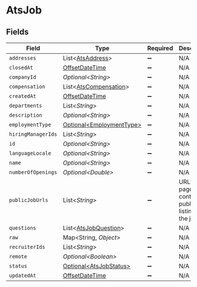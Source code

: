 # AtsJob


## Fields

| Field                                                                                     | Type                                                                                      | Required                                                                                  | Description                                                                               |
| ----------------------------------------------------------------------------------------- | ----------------------------------------------------------------------------------------- | ----------------------------------------------------------------------------------------- | ----------------------------------------------------------------------------------------- |
| `addresses`                                                                               | List\<[AtsAddress](../../models/shared/AtsAddress.md)>                                    | :heavy_minus_sign:                                                                        | N/A                                                                                       |
| `closedAt`                                                                                | [OffsetDateTime](https://docs.oracle.com/javase/8/docs/api/java/time/OffsetDateTime.html) | :heavy_minus_sign:                                                                        | N/A                                                                                       |
| `companyId`                                                                               | *Optional\<String>*                                                                       | :heavy_minus_sign:                                                                        | N/A                                                                                       |
| `compensation`                                                                            | List\<[AtsCompensation](../../models/shared/AtsCompensation.md)>                          | :heavy_minus_sign:                                                                        | N/A                                                                                       |
| `createdAt`                                                                               | [OffsetDateTime](https://docs.oracle.com/javase/8/docs/api/java/time/OffsetDateTime.html) | :heavy_minus_sign:                                                                        | N/A                                                                                       |
| `departments`                                                                             | List\<*String*>                                                                           | :heavy_minus_sign:                                                                        | N/A                                                                                       |
| `description`                                                                             | *Optional\<String>*                                                                       | :heavy_minus_sign:                                                                        | N/A                                                                                       |
| `employmentType`                                                                          | [Optional\<EmploymentType>](../../models/shared/EmploymentType.md)                        | :heavy_minus_sign:                                                                        | N/A                                                                                       |
| `hiringManagerIds`                                                                        | List\<*String*>                                                                           | :heavy_minus_sign:                                                                        | N/A                                                                                       |
| `id`                                                                                      | *Optional\<String>*                                                                       | :heavy_minus_sign:                                                                        | N/A                                                                                       |
| `languageLocale`                                                                          | *Optional\<String>*                                                                       | :heavy_minus_sign:                                                                        | N/A                                                                                       |
| `name`                                                                                    | *Optional\<String>*                                                                       | :heavy_minus_sign:                                                                        | N/A                                                                                       |
| `numberOfOpenings`                                                                        | *Optional\<Double>*                                                                       | :heavy_minus_sign:                                                                        | N/A                                                                                       |
| `publicJobUrls`                                                                           | List\<*String*>                                                                           | :heavy_minus_sign:                                                                        | URLs for pages containing public listings for the job                                     |
| `questions`                                                                               | List\<[AtsJobQuestion](../../models/shared/AtsJobQuestion.md)>                            | :heavy_minus_sign:                                                                        | N/A                                                                                       |
| `raw`                                                                                     | Map\<String, *Object*>                                                                    | :heavy_minus_sign:                                                                        | N/A                                                                                       |
| `recruiterIds`                                                                            | List\<*String*>                                                                           | :heavy_minus_sign:                                                                        | N/A                                                                                       |
| `remote`                                                                                  | *Optional\<Boolean>*                                                                      | :heavy_minus_sign:                                                                        | N/A                                                                                       |
| `status`                                                                                  | [Optional\<AtsJobStatus>](../../models/shared/AtsJobStatus.md)                            | :heavy_minus_sign:                                                                        | N/A                                                                                       |
| `updatedAt`                                                                               | [OffsetDateTime](https://docs.oracle.com/javase/8/docs/api/java/time/OffsetDateTime.html) | :heavy_minus_sign:                                                                        | N/A                                                                                       |